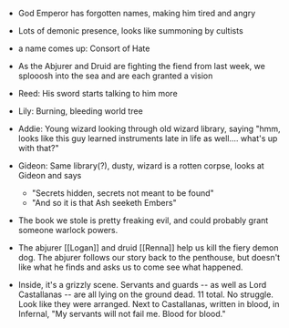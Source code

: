 - God Emperor has forgotten names, making him tired and angry
- Lots of demonic presence, looks like summoning by cultists
- a name comes up: Consort of Hate

- As the Abjurer and Druid are fighting the fiend from last week, we splooosh into the sea and are each granted a vision
- Reed: His sword starts talking to him more
- Lily: Burning, bleeding world tree 
- Addie: Young wizard looking through old wizard library, saying "hmm, looks like this guy learned instruments late in life as well.... what's up with that?"
- Gideon: Same library(?), dusty, wizard is a rotten corpse, looks at Gideon and says
	- "Secrets hidden, secrets not meant to be found"
	- "And so it is that Ash seeketh Embers"

- The book we stole is pretty freaking evil, and could probably grant someone warlock powers.

- The abjurer [[Logan]] and druid [[Renna]] help us kill the fiery demon dog. The abjurer follows our story back to the penthouse, but doesn't like what he finds and asks us to come see what happened.
- Inside, it's a grizzly scene. Servants and guards -- as well as Lord Castallanas -- are all lying on the ground dead. 11 total. No struggle. Look like they were arranged. Next to Castallanas, written in blood, in Infernal, "My servants will not fail me. Blood for blood."